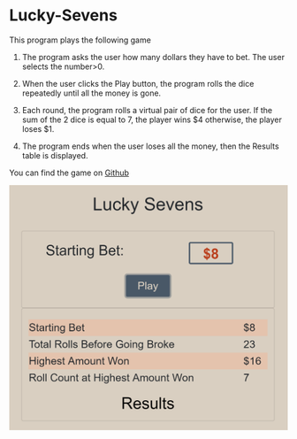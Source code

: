 # Lucky-Sevens

This program plays the following game

1. The program asks the user how many dollars they have to bet. The user selects the number>0.

2. When the user clicks the Play button, the program rolls the dice repeatedly until all the money is gone.

3. Each round, the program rolls a virtual pair of dice for the user.
If the sum of the 2 dice is equal to 7, the player wins $4 otherwise, the player loses $1.

4. The program ends when the user loses all the money, then the Results table is displayed.

You can find the game on
[Github](https://edudek002.github.io/Lucky-Sevens/)


![Game Picure](./gamePicture.png)